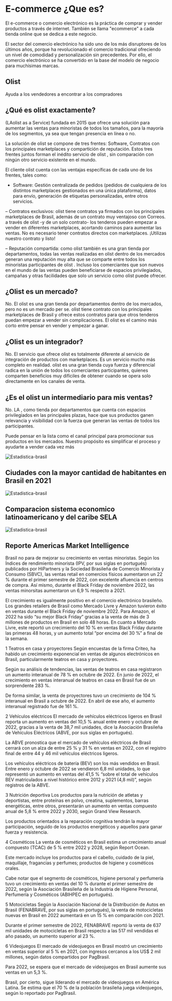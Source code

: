 # E-commerce ¿Que es?
El e-commerce o comercio electrónico es la práctica de comprar y vender productos a través de internet. También se llama "ecommerce" a cada tienda online que se dedica a este negocio.

El sector del comercio electrónico ha sido uno de los más disruptores de los últimos años, porque ha revolucionado el comercio tradicional ofreciendo un nivel de comodidad y personalización sin precedentes. Por ello, el comercio electrónico se ha convertido en la base del modelo de negocio para muchísimas marcas.

 
## Olist
Ayuda a los vendedores a encontrar a los compradores

## ¿Qué es olist exactamente?

(LAolist as a Service) fundada en 2015 que ofrece una solución para aumentar las ventas para minoristas de todos los tamaños, para la mayoría de los segmentos, ya sea que tengan presencia en línea o no.

La solución de olist se compone de tres frentes: Software, Contratos con los principales marketplaces y compartición de reputación. Estos tres frentes juntos forman el inédito servicio de olist , sin comparación con ningún otro servicio existente en el mundo.

El cliente olist cuenta con las ventajas específicas de cada uno de los frentes, tales como:

- Software: Gestión centralizada de pedidos (pedidos de cualquiera de los distintos marketplaces gestionados en una única plataforma), datos para envío, generación de etiquetas personalizadas, entre otros servicios.

– Contratos exclusivos: olist tiene contratos ya firmados con los principales marketplaces de Brasil, además de un contrato muy ventajoso con Correos. a través de olist -y de un solo contrato- los tenderos pueden empezar a vender en diferentes marketplaces, acortando caminos para aumentar las ventas. No es necesario tener contratos directos con marketplaces. ¡Utilizas nuestro contrato y listo!

– Reputación compartida: como olist también es una gran tienda por departamentos, todas las ventas realizadas en olist dentro de los mercados generan una reputación muy alta que se comparte entre todos los minoristas participantes de olist . Incluso los comerciantes que son nuevos en el mundo de las ventas pueden beneficiarse de espacios privilegiados, campañas y otras facilidades que solo un servicio como olist puede ofrecer.

## ¿Olist es un mercado?

No. El olist es una gran tienda por departamentos dentro de los mercados, pero no es un mercado per se. olist tiene contrato con los principales marketplaces de Brasil y ofrece estos contratos para que otros tenderos puedan empezar a vender sin complicaciones. El olist es el camino más corto entre pensar en vender y empezar a ganar.

## ¿Olist es un integrador?

No. El servicio que ofrece olist es totalmente diferente al servicio de integración de productos con marketplaces. Es un servicio mucho más completo en realidad. olist es una gran tienda cuya fuerza y ​​diferencial radica en la unión de todos los comerciantes participantes, quienes comparten beneficios muy difíciles de obtener cuando se opera solo directamente en los canales de venta.

## ¿Es el olist un intermediario para mis ventas?

No. LA , como tienda por departamentos que cuenta con espacios privilegiados en las principales plazas, hace que sus productos ganen relevancia y visibilidad con la fuerza que generan las ventas de todos los participantes.

Puede pensar en la lista como el canal principal para promocionar sus productos en los mercados. Nuestro propósito es simplificar el proceso y ayudarte a vender cada vez más

![Estadistica-brasil](Images/Estadisticas-de-la-situacion-Digital.jpg)


## Ciudades con la mayor cantidad de habitantes en Brasil en 2021
![Estadistica-brasil](Images/Ciudades_pobladas_brazil.png)

## Comparacion sistema economico latinoamericano y del caribe SELA

![Estadistica-brasil](Images/Mercosur.JPG)

## Reporte Americas Market Intelligence

Brasil no para de mejorar su crecimiento en ventas minoristas. Según los Índices de rendimiento minorista (IPV, por sus siglas en portugués) publicados por HiPartners y la Sociedad Brasileña de Comercio Minorista y Consumo (SBVC), las ventas retail en comercios físicos aumentaron un 22 % durante el primer semestre de 2022, con excelente afluencia en centros de compra. Así mismo, durante el Black Friday de noviembre 2022, las ventas minorsitas aumentaron un 6,9 % respecto a 2021.

El crecimiento es igualmente positivo en el comercio electrónico brasileño. Los grandes retailers de Brasil como Mercado Livre y Amazon tuvieron éxito en ventas durante el Black Friday de noviembre 2022. Para Amazon, el 2022 ha sido “su mejor Black Friday” gracias a la venta de más de 3 millones de productos en Brasil en solo 48 horas. En cuanto a Mercado Livre, este reportó un crecimiento del 10 % en ventas Black Friday durante las primeras 48 horas, y un aumento total “por encima del 30 %” a final de la semana.

1 Teatros en casa y proyectores
Según encuestas de la firma Criteo, ha habido un crecimiento exponencial en ventas de algunos electrónicos en Brasil, particularmente teatros en casa y proyectores.

Según su análisis de tendencias, las ventas de teatros en casa registraron un aumento interanual de 78 % en octubre de 2022. En junio de 2022, el crecimiento en ventas interanual de teatros en casa en Brasil fue de un sorprendente 283 %.

De forma similar, la venta de proyectores tuvo un crecimiento de 104 % interanual en Brasil a octubre de 2022. En abril de ese año, el aumento interanual registrado fue de 161 %.

2 Vehículos eléctricos
El mercado de vehículos eléctricos ligeros en Brasil reporta un aumento en ventas del 10,5 % anual entre enero y octubre de 2022, gracias a la venta de 38,7 mil unidades, dice la Asociación Brasileña de Vehículos Eléctricos (ABVE, por sus siglas en portugués).

La ABVE pronostica que el mercado de vehículos eléctricos de Brasil cerrará con un alza de entre 25 % y 31 % en ventas en 2022, con el registro final de entre 44 y 46 mil vehículos eléctricos ligeros.

Los vehículos eléctricos de batería (BEV) son los más vendidos en Brasil. Entre enero y octubre de 2022 se vendieron 6,8 mil unidades, lo que representó un aumento en ventas del 41,5 % “sobre el total de vehículos BEV matriculados a nivel histórico entre 2012 y 2021 (4,8 mil)”, según registros de la ABVE.

3 Nutrición deportiva
Los productos para la nutrición de atletas y deportistas, entre proteínas en polvo, creatina, suplementos, barras energéticas, entre otros, presentarán un aumento en ventas compuesto anual de 5,8 % entre 2022 y 2030, según Grand View Research.

Los productos orientados a la reparación cognitiva tendrán la mayor participación, seguido de los productos energéticos y aquellos para ganar fuerza y resistencia.

4 Cosméticos
La venta de cosméticos en Brasil estima un crecimiento anual compuesto (TCAC) de 5 % entre 2022 y 2028, según Report Ocean.

Este mercado incluye los productos para el cabello, cuidado de la piel, maquillaje, fragancias y perfumes; productos de higiene y cosméticos orales.

Cabe notar que el segmento de cosméticos, higiene personal y perfumería tuvo un crecimiento en ventas del 10 % durante el primer semestre de 2022, según la Asociación Brasileña de la Industria de Higiene Personal, Perfumería y Cosméticos (ABIHPEC en portugués).

5 Motocicletas
Según la Asociación Nacional de la Distribución de Autos en Brasil (FENABRAVE, por sus siglas en portugués), la venta de motocicletas nuevas en Brasil en 2022 aumentará en un 15 % en comparación con 2021.

Durante el primer semestre de 2022, FENABRAVE reportó la venta de 637 mil unidades de motocicletas en Brasil respecto a las 517 mil vendidas el año pasado, un aumento superior al 23 %.

6 Videojuegos
El mercado de videojuegos en Brasil mostró un crecimiento en ventas superior al 5 % en 2021, con ingresos cercanos a los US$ 2 mil millones, según datos compartidos por PagBrasil.

Para 2022, se espera que el mercado de videojuegos en Brasil aumente sus ventas en un 5,3 %.

Brasil, por cierto, sigue líderando el mercado de videojuegos en América Latina. Se estima que el 70 % de la población brasileña juega videojuegos, según lo reportado por PagBrasil.